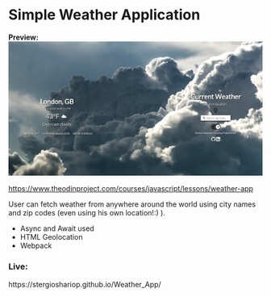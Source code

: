 <h1><b>Simple Weather Application</b></h1>

<b>Preview:</b>
![alt-text](https://github.com/StergiosHariop/Weather_App/blob/master/WeatherAppImage.png)

https://www.theodinproject.com/courses/javascript/lessons/weather-app

User can fetch weather from anywhere around the world using city names and zip codes
(even using his own location!:) ).

- Async and Await used 
- HTML Geolocation
- Webpack

<h3><b>Live:</b></h3>
https://stergioshariop.github.io/Weather_App/
